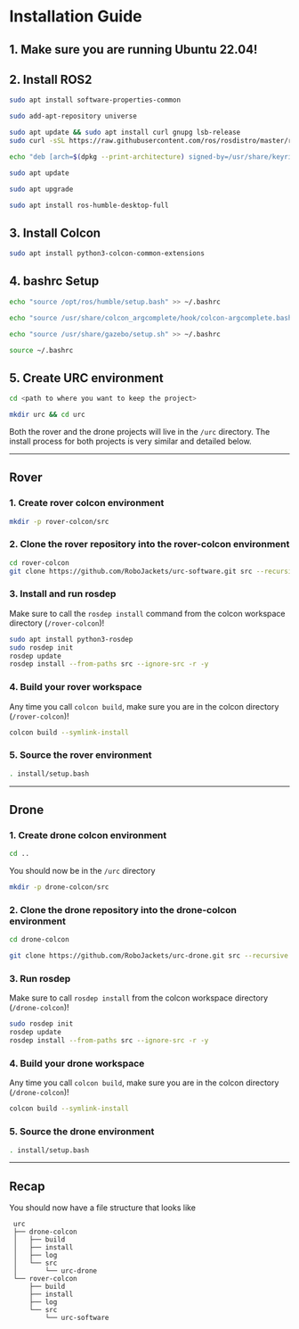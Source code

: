 # Installation Guide

## 1. Make sure you are running Ubuntu 22.04!

## 2. Install ROS2

```bash
sudo apt install software-properties-common
```
```bash
sudo add-apt-repository universe
```
```bash
sudo apt update && sudo apt install curl gnupg lsb-release
sudo curl -sSL https://raw.githubusercontent.com/ros/rosdistro/master/ros.key -o /usr/share/keyrings/ros-archive-keyring.gpg
```
```bash
echo "deb [arch=$(dpkg --print-architecture) signed-by=/usr/share/keyrings/ros-archive-keyring.gpg] http://packages.ros.org/ros2/ubuntu $(source /etc/os-release && echo $UBUNTU_CODENAME) main" | sudo tee /etc/apt/sources.list.d/ros2.list > /dev/null
```
```bash
sudo apt update
```
```bash
sudo apt upgrade
```
```bash
sudo apt install ros-humble-desktop-full
```

## 3. Install Colcon
   
```bash
sudo apt install python3-colcon-common-extensions
```

## 4. bashrc Setup

```bash
echo "source /opt/ros/humble/setup.bash" >> ~/.bashrc
```
```bash
echo "source /usr/share/colcon_argcomplete/hook/colcon-argcomplete.bash" >> ~/.bashrc
```
```bash
echo "source /usr/share/gazebo/setup.sh" >> ~/.bashrc
```
```bash
source ~/.bashrc
```

## 5. Create URC environment 

```bash
cd <path to where you want to keep the project>
```
```bash
mkdir urc && cd urc
```
Both the rover and the drone projects will live in the `/urc` directory. The install process for both projects is very similar and detailed below. 

---
## Rover
### 1. Create rover colcon environment

```bash
mkdir -p rover-colcon/src
```

### 2. Clone the rover repository into the rover-colcon environment
```bash
cd rover-colcon
git clone https://github.com/RoboJackets/urc-software.git src --recursive
```

### 3. Install and run rosdep
 Make sure to call the `rosdep install` command from the colcon workspace directory (`/rover-colcon`)!
```bash
sudo apt install python3-rosdep
sudo rosdep init
rosdep update
rosdep install --from-paths src --ignore-src -r -y
```
### 4. Build your rover workspace
Any time you call `colcon build`, make sure you are in the colcon directory (`/rover-colcon`)!
```bash
colcon build --symlink-install
```

### 5. Source the rover environment

```bash
. install/setup.bash
```

---
## Drone
### 1. Create drone colcon environment

```bash
cd ..
```
You should now be in the `/urc` directory
```bash
mkdir -p drone-colcon/src
```

### 2. Clone the drone repository into the drone-colcon environment
```bash
cd drone-colcon
```
```bash
git clone https://github.com/RoboJackets/urc-drone.git src --recursive
```

### 3. Run rosdep
 Make sure to call `rosdep install` from the colcon workspace directory (`/drone-colcon`)!
```bash
sudo rosdep init
rosdep update
rosdep install --from-paths src --ignore-src -r -y
```

### 4. Build your drone workspace
Any time you call `colcon build`, make sure you are in the colcon directory (`/drone-colcon`)!
```bash
colcon build --symlink-install
```

### 5. Source the drone environment

```bash
. install/setup.bash
```

---
## Recap
You should now have a file structure that looks like 
```
 urc
 ├── drone-colcon
 │   ├── build
 │   ├── install
 │   ├── log
 │   └── src
 │       └── urc-drone
 └── rover-colcon
     ├── build
     ├── install
     ├── log
     └── src
         └── urc-software
```